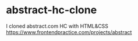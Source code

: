 # abstract-hc-clone
I cloned abstract.com HC with HTML&amp;CSS
https://www.frontendpractice.com/projects/abstract
